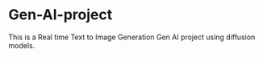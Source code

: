# Gen-AI-project
This is a Real time Text to Image Generation Gen AI project using diffusion models.
